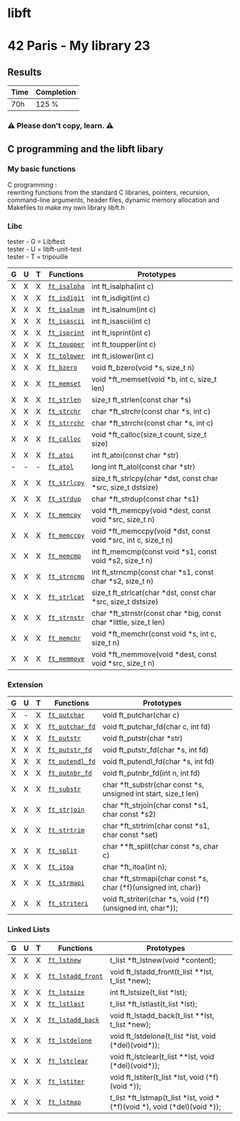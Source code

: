 # libft
# 42 Paris - My library 23

## Results

 | Time | Completion |
 | ------- | --------|
 | 70h | 125 % |
 
### ⚠️  Please don't copy, learn. ⚠️

## C programming and the libft libary
 ### My basic functions
C programming : <br> rewriting functions from the standard C libraries, 
pointers, recursion, command-line arguments, header files, 
dynamic memory allocation and Makefiles to make my own library libft.h

### Libc

tester - G = Libftest <br>
tester - U = libft-unit-test <br>
tester - T = tripouille <br>

| G | U | T |  Functions      | Prototypes             |  |
|---|---|---|-------------|---|------------------------|
| X | X | X | [`ft_isalpha`](/libft/ft_isalpha.c)  | int ft\_isalpha(int c) |
| X | X | X | [`ft_isdigit`](/libft/ft_isdigit.c)  | int ft\_isdigit(int c) |
| X | X | X | [`ft_isalnum`](/libft/ft_isalnum.c)  | int ft\_isalnum(int c) |
| X | X | X | [`ft_isascii`](/libft/ft_isascii.c)  | int ft\_isascii(int c) |
| X | X | X | [`ft_isprint`](/libft/ft_isprint.c)  | int ft\_isprint(int c) |
| X | X | X | [`ft_toupper`](/libft/ft_toupper.c)  | int ft\_toupper(int c) |
| X | X | X | [`ft_tolower`](/libft/ft_tolower.c)  | int ft\_islower(int c) |
| X | X | X | [`ft_bzero`](/libft/ft_bzero.c)  | void ft\_bzero(void \*s, size\_t n) |
| X | X | X | [`ft_memset`](/libft/ft_memset.c)  | void \*ft\_memset(void \*b, int c, size\_t len) |
| X | X | X | [`ft_strlen`](/libft/ft_strlen.c)  | size\_t ft\_strlen(const char \*s) |
| X	| X | X | [`ft_strchr`](/libft/ft_strchr.c)  | char \*ft\_strchr(const char \*s, int c) |
| X | X | X | [`ft_strrchr`](/libft/ft_strrchr.c)  | char \*ft\_strrchr(const char \*s, int c) |
| X | X | X | [`ft_calloc`](/libft/ft_calloc.c)  | void	\*ft\_calloc(size\_t count, size\_t size) |
| X | X | X | [`ft_atoi`](/libft/ft_atoi.c)  | int	ft\_atoi(const char \*str) |
| - | - | - | [`ft_atol`](/libft/ft_atol.c)  | long int	ft\_atol(const char \*str) |
| X | X | X | [`ft_strlcpy`](/libft/ft_strlcpy.c)  | size\_t	ft\_strlcpy(char \*dst, const char \*src, size\_t dstsize) |
| X | X | X | [`ft_strdup`](/libft/ft_strdup.c) | char	\*ft\_strdup(const char \*s1) |
| X | X | X | [`ft_memcpy`](/libft/ft_memcpy.c)  | void	\*ft\_memcpy(void \*dest, const void \*src, size\_t n) |
| X | X | X | [`ft_memccpy`](/libft/ft_memccpy.c)  | void   \*ft\_memccpy(void \*dst, const void \*src, int c, size\_t n) |
| X | X | X | [`ft_memcmp`](/libft/ft_memcmp.c)  | int	ft\_memcmp(const void \*s1, const void \*s2, size\_t n) |
| X | X | X | [`ft_strncmp`](/libft/ft_strncmp.c)  | int	ft\_strncmp(const char \*s1, const char \*s2, size\_t n) |
| X | X | X | [`ft_strlcat`](/libft/ft_strlcat.c)  | size\_t  ft\_strlcat(char \*dst, const char \*src, size\_t dstsize)|
| X | X | X | [`ft_strnstr`](/libft/ft_strnstr.c)  | char	\*ft\_strnstr(const char \*big, const char \*little, size\_t len) |
| X | X | X | [`ft_memchr`](/libft/ft_memchr.c)  | void	\*ft\_memchr(const void \*s, int c, size\_t n) |
| X | X | X | [`ft_memmove`](/libft/ft_memmove.c)  | void	\*ft\_memmove(void \*dest, const void \*src, size\_t n)  |

### Extension

| G | U | T | Functions   | Prototypes             |  |
|---|---|---|---------|---|------------------------|
| X | - | X | [`ft_putchar`](/libft/ft_putchar.c)  |void	ft\_putchar(char c) |
| X | X | X | [`ft_putchar_fd`](/libft/ft_putchar_fd.c)  |void	ft\_putchar\_fd(char c, int fd) |
| X | X | X | [`ft_putstr`](/libft/ft_putstr.c)  |void	ft\_putstr(char \*str)
| X | X | X | [`ft_putstr_fd`](/libft/ft_putstr_fd.c)  |void	ft\_putstr\_fd(char \*s, int fd) |
| X | X | X | [`ft_putendl_fd`](/libft/ft_putendl_fd.c)  |void	ft\_putendl\_fd(char \*s, int fd) |
| X | X | X | [`ft_putnbr_fd`](/libft/ft_putnbr_fd.c)  | void	ft\_putnbr\_fd(int n, int fd) |
| X | X | X | [`ft_substr`](/libft/ft_substr.c)  | char	\*ft\_substr(char const \*s, unsigned int start, size\_t len) |
| X | X | X | [`ft_strjoin`](/libft/ft_strjoin.c)  | char	\*ft\_strjoin(char const \*s1, char const \*s2) |
| X | X | X | [`ft_strtrim`](/libft/ft_strtrim.c)  | char	\*ft\_strtrim(char const \*s1, char const \*set) |
| X | X | X | [`ft_split`](/libft/ft_split.c)  | char \*\*ft\_split(char const \*s, char c) |
| X | X | X | [`ft_itoa`](/libft/ft_itoa.c)  | char \*ft\_itoa(int n); |
| X | X | X | [`ft_strmapi`](/libft/ft_strmapi.c)  | char \*ft\_strmapi(char const \*s, char (\*f)(unsigned int, char)) |
| X | X | X | [`ft_striteri`](/libft/ft\_striteri.c)  | void ft\_striteri(char \*s, void (\*f)(unsigned int, char\*));


### Linked Lists

| G | U | T | Functions    | Prototypes                    |  |
|---|---|---|-----------|--|--------------------------|
| X | X | X | [`ft_lstnew`](/libft/ft_lstnew.c)  | t\_list \*ft\_lstnew(void \*content); |
| X | X | X | [`ft_lstadd_front`](/libft/ft_lstadd_front.c)  | void ft\_lstadd\_front(t\_list \*\*lst, t\_list \*new);|
| X | X | X | [`ft_lstsize`](/libft/ft_lstsize.c)  | int ft\_lstsize(t\_list \*lst);|
| X | X | X | [`ft_lstlast`](/libft/ft_lstlast.c)  | t\_list \*ft\_lstlast(t\_list \*lst);|
| X | X | X | [`ft_lstadd_back`](/libft/ft_lstadd_back.c)  |void ft\_lstadd\_back(t\_list \*\*lst, t\_list \*new);|
| X | X | X | [`ft_lstdelone`](/libft/ft_lstdelone.c)  | void ft\_lstdelone(t\_list \*lst, void (\*del)(void\*)); |
| X | X | X | [`ft_lstclear`](/libft/ft_lstclear.c)  | void ft\_lstclear(t\_list \*\*lst, void (\*del)(void\*));|
| X | X | X | [`ft_lstiter`](/libft/ft_lstiter.c)  | void ft\_lstiter(t\_list \*lst, void (\*f)(void \*));|
| X | X | X | [`ft_lstmap`](/libft/ft_lstmap.c)  | t\_list \*ft\_lstmap(t\_list \*lst, void \*(\*f)(void \*), void (\*del)(void \*)); |

